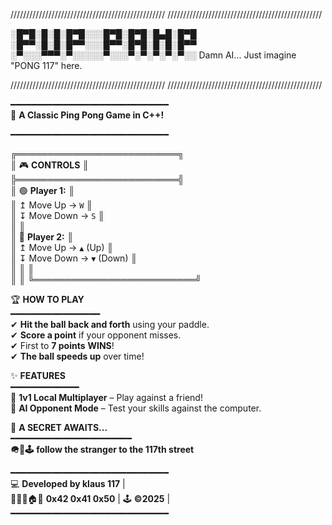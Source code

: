 /////////////////////////////////////////////////
/////////////////////////////////////////////////

░█▀█░█░█░█▀█░░░█▀█░█▀█░█▄█░█▀█  
░█▀▀░█░█░█▀▀░░░█▀▀░█▀█░█░█░█▀▀  
░▀░░░▀▀▀░▀░░░░░▀░░░▀░▀░▀░▀░▀░░  Damn AI... Just imagine "PONG 117" here.

/////////////////////////////////////////////////
/////////////////////////////////////////////////

━━━━━━━━━━━━━━━━━━━━━━━━━━━━━━  
🏓 **A Classic Ping Pong Game in C++!**  
 
━━━━━━━━━━━━━━━━━━━━━━━━━━━━━━  

╔══════════════════════════╗  
║ 🎮 **CONTROLS**        	     ║  
╠══════════════════════════╣  
║ 🟢 **Player 1:**         	     ║  
║   ↥ Move Up → `W`        	     ║  
║   ↧ Move Down → `S`      	     ║  
║                          	     ║  
║ 🔵 **Player 2:**         	     ║  
║   ↥ Move Up → `▲` (Up)   	     ║  
║   ↧ Move Down → `▼` (Down) 	     ║  
║                          	     ║       	     ║  
║          	     		     ║
╚══════════════════════════╝  

🏆 **HOW TO PLAY**  
━━━━━━━━━━━━━━━━━  
✔ **Hit the ball back and forth** using your paddle.  
✔ **Score a point** if your opponent misses.  
✔ First to **7 points** **WINS**!  
✔ **The ball speeds up** over time!  

✨ **FEATURES**  
━━━━━━━━━━━━━  
🔹 **1v1 Local Multiplayer** – Play against a friend!  
🔹 **AI Opponent Mode** – Test your skills against the computer.

🥚 **A SECRET AWAITS...**  
━━━━━━━━━━━━━━━━━━━━━━━  
**🪖🔫🕹**
**follow the stranger to the 117th street**   

━━━━━━━━━━━━━━━━━━━━━━━━━━━━━━  
💻 **Developed by klaus 117**   |  
🚀💃🏽🏠👾 **0x42 0x41 0x50**     |
🕹 **©️2025** 		         |
━━━━━━━━━━━━━━━━━━━━━━━━━━━━━━  
